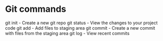 # Git commands

git init - Create a new git repo
git status - View the changes to your project code
git add - Add files to staging area
git commit - Create a new commit with files from the staging area
git log - View recent commits